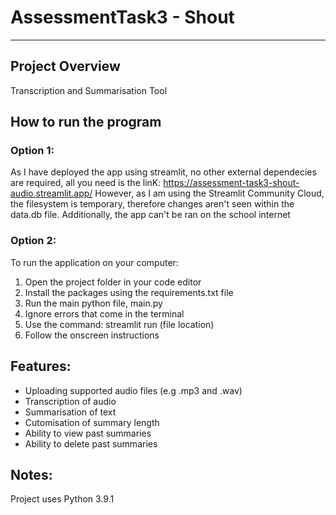 # AssessmentTask3 - Shout 

---

## Project Overview
Transcription and Summarisation Tool

## How to run the program
### Option 1: 
As I have deployed the app using streamlit, no other external dependecies are required, all you need is the linK:
https://assessment-task3-shout-audio.streamlit.app/
However, as I am using the Streamlit Community Cloud, the filesystem is temporary, therefore changes aren't seen within the data.db file.
Additionally, the app can't be ran on the school internet

### Option 2:
To run the application on your computer:
1. Open the project folder in your code editor
2. Install the packages using the requirements.txt file
3. Run the main python file, main.py
4. Ignore errors that come in the terminal
5. Use the command: streamlit run (file location)
6. Follow the onscreen instructions

## Features:
- Uploading supported audio files (e.g .mp3 and .wav)
- Transcription of audio
- Summarisation of text
- Cutomisation of summary length
- Ability to view past summaries
- Ability to delete past summaries

## Notes:
Project uses Python 3.9.1

